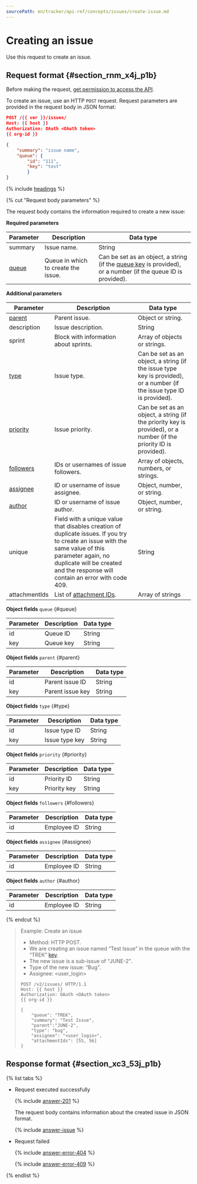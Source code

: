 ```yaml
---
sourcePath: en/tracker/api-ref/concepts/issues/create-issue.md
---
```

# Creating an issue

Use this request to create an issue.

## Request format {#section_rnm_x4j_p1b}

Before making the request, [get permission to access the API](../access.md).

To create an issue, use an HTTP `POST` request. Request parameters are provided in the request body in JSON format:

```json
POST /{{ ver }}/issues/
Host: {{ host }}
Authorization: OAuth <OAuth token>
{{ org-id }}

{
    "summary": "issue name",
    "queue": {
        "id": "111",
        "key": "test"
        }
}
```
{% include [headings](../../../_includes/tracker/api/headings.md) %}

{% cut "Request body parameters" %}

The request body contains the information required to create a new issue:

**Required parameters**

| Parameter | Description | Data type |
| ----- | ----- | ----- |
| summary | Issue name. | String |
| [queue](#queue) | Queue in which to create the issue. | Can be set as an object, a string (if the [queue key](../../manager/create-queue.md#key) is provided), or a number (if the queue ID is provided). |

**Additional parameters**

| Parameter | Description | Data type |
| ----- | ----- | ----- |
| [parent](#parent) | Parent issue. | Object or string. |
| description | Issue description. | String |
| sprint | Block with information about sprints. | Array of objects or strings. |
| [type](#type) | Issue type. | Can be set as an object, a string (if the issue type key is provided), or a number (if the issue type ID is provided). |
| [priority](#priority) | Issue priority. | Can be set as an object, a string (if the priority key is provided), or a number (if the priority ID is provided). |
| [followers](#followers) | IDs or usernames of issue followers. | Array of objects, numbers, or strings. |
| [assignee](#assignee) | ID or username of issue assignee. | Object, number, or string. |
| [author](#author) | ID or username of issue author. | Object, number, or string. |
| unique | Field with a unique value that disables creation of duplicate issues. If you try to create an issue with the same value of this parameter again, no duplicate will be created and the response will contain an error with code 409. | String |
| attachmentIds | List of [attachment IDs](temp-attachment.md). | Array of strings |

**Object fields** `queue` {#queue}

| Parameter | Description | Data type |
| ----- | ----- | ----- |
| id | Queue ID | String |
| key | Queue key | String |

**Object fields** `parent` {#parent}

| Parameter | Description | Data type |
| ----- | ----- | ----- |
| id | Parent issue ID | String |
| key | Parent issue key | String |

**Object fields** `type` {#type}

| Parameter | Description | Data type |
| ----- | ----- | ----- |
| id | Issue type ID | String |
| key | Issue type key | String |

**Object fields** `priority` {#priority}

| Parameter | Description | Data type |
| ----- | ----- | ----- |
| id | Priority ID | String |
| key | Priority key | String |

**Object fields** `followers` {#followers}

| Parameter | Description | Data type |
| ----- | ----- | ----- |
| id | Employee ID | String |

**Object fields** `assignee` {#assignee}

| Parameter | Description | Data type |
| ----- | ----- | ----- |
| id | Employee ID | String |

**Object fields** `author` {#author}

| Parameter | Description | Data type |
| ----- | ----- | ----- |
| id | Employee ID | String |

{% endcut %}

> Example: Create an issue
>
> - Method: HTTP POST.
> - We are creating an issue named <q>Test Issue</q> in the queue with the <q>TREK</q> [key](../../manager/create-queue.md#key).
> - The new issue is a sub-issue of <q>JUNE-2</q>.
> - Type of the new issue: <q>Bug</q>.
> - Assignee: <user_login>
>
> ```
> POST /v2/issues/ HTTP/1.1
> Host: {{ host }}
> Authorization: OAuth <OAuth token>
> {{ org-id }}
>
> {
>     "queue": "TREK",
>     "summary": "Test Issue",
>     "parent":"JUNE-2",
>     "type": "bug",
>     "assignee": "<user_login>",
>     "attachmentIds": [55, 56]
> }
> ```

## Response format {#section_xc3_53j_p1b}

{% list tabs %}

- Request executed successfully

  {% include [answer-201](../../../_includes/tracker/api/answer-201.md) %}

  The request body contains information about the created issue in JSON format.

  {% include [answer-issue](../../../_includes/tracker/api/answer-issue.md) %}

- Request failed

  {% include [answer-error-404](../../../_includes/tracker/api/answer-error-404.md) %}

  {% include [answer-error-409](../../../_includes/tracker/api/answer-error-409.md) %}

{% endlist %}
